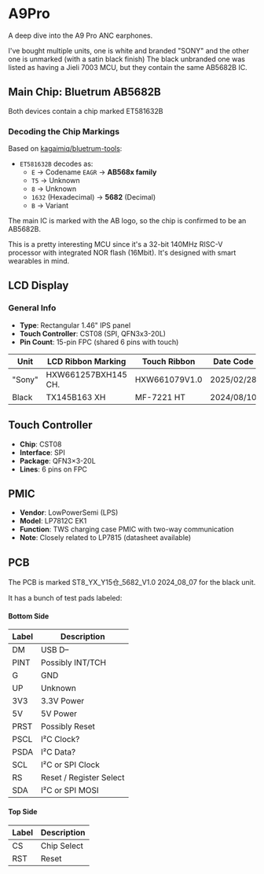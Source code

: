 # A9Pro
A deep dive into the A9 Pro ANC earphones.

I've bought multiple units, one is white and branded "SONY" and the other one is unmarked (with a satin black finish)
The black unbranded one was listed as having a Jieli 7003 MCU, but they contain the same AB5682B IC.

## Main Chip: Bluetrum AB5682B

Both devices contain a chip marked ET581632B

### Decoding the Chip Markings

Based on [kagaimiq/bluetrum-tools](https://github.com/kagaimiq/bluetrum-tools):

- `ET581632B` decodes as:
  - `E` → Codename `EAGR` → **AB568x family**
  - `T5` → Unknown
  - `8` → Unknown
  - `1632` (Hexadecimal) → **5682** (Decimal)
  - `B` → Variant

The main IC is marked with the AB logo, so the chip is confirmed to be an AB5682B.

This is a pretty interesting MCU since it's a 32-bit 140MHz RISC-V processor with integrated NOR flash (16Mbit).
It's designed with smart wearables in mind. 

## LCD Display

### General Info

- **Type**: Rectangular 1.46" IPS panel
- **Touch Controller**: CST08 (SPI, QFN3x3-20L)
- **Pin Count**: 15-pin FPC (shared 6 pins with touch)

| Unit   | LCD Ribbon Marking                | Touch Ribbon | Date Code     |
|--------|----------------------------------|---------------|---------------|
| "Sony" | HXW661257BXH145 CH.              | HXW661079V1.0 | 2025/02/28    |
| Black  | TX145B163 XH                     | MF-7221 HT    | 2024/08/10    |

## Touch Controller

- **Chip**: CST08
- **Interface**: SPI
- **Package**: QFN3×3-20L
- **Lines**: 6 pins on FPC

## PMIC

- **Vendor**: LowPowerSemi (LPS)
- **Model**: LP7812C EK1
- **Function**: TWS charging case PMIC with two-way communication
- **Note**: Closely related to LP7815 (datasheet available)

## PCB

The PCB is marked ST8_YX_Y15仓_5682_V1.0 2024_08_07 for the black unit.

It has a bunch of test pads labeled:
#### Bottom Side

| Label  | Description        |
|--------|--------------------|
| DM     | USB D–             |
| PINT   | Possibly INT/TCH   |
| G      | GND                |
| UP     | Unknown            |
| 3V3    | 3.3V Power         |
| 5V     | 5V Power           |
| PRST   | Possibly Reset     |
| PSCL   | I²C Clock?         |
| PSDA   | I²C Data?          |
| SCL    | I²C or SPI Clock   |
| RS     | Reset / Register Select |
| SDA    | I²C or SPI MOSI    |

#### Top Side

| Label  | Description        |
|--------|--------------------|
| CS     | Chip Select        |
| RST    | Reset              |
